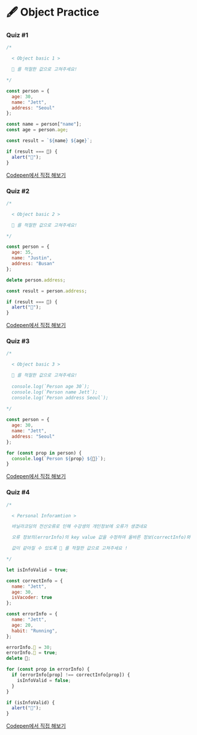 # 🖋  Object Practice

### Quiz #1

```javascript
/*

  < Object basic 1 >

  💬 를 적절한 값으로 고쳐주세요!

*/

const person = {
  age: 30,
  name: "Jett",
  address: "Seoul"
};

const name = person["name"];
const age = person.age;

const result = `${name} ${age}`;

if (result === 💬) {
  alert("🎉");
}
```

[Codepen에서 직접 해보기](https://codepen.io/vanillacoding/pen/gOGJjJz)



### Quiz #2

```javascript
/*

  < Object basic 2 >

  💬 를 적절한 값으로 고쳐주세요!

*/

const person = {
  age: 35,
  name: "Justin",
  address: "Busan"
};

delete person.address;

const result = person.address;

if (result === 💬) {
  alert("🎉");
}
```

[Codepen에서 직접 해보기](https://codepen.io/vanillacoding/pen/rNGgrEO)



### Quiz #3

```javascript
/*

  < Object basic 3 >

  💬 를 적절한 값으로 고쳐주세요!
	
  console.log(`Person age 30`);
  console.log(`Person name Jett`);
  console.log(`Person address Seoul`);
	
*/

const person = {
  age: 30,
  name: "Jett",
  address: "Seoul"
};

for (const prop in person) {
  console.log(`Person ${prop} ${💬}`);
}
```

[Codepen에서 직접 해보기](https://codepen.io/vanillacoding/pen/gOGJjNK)



### Quiz #4

```javascript
/*

  < Personal Inforamtion >

  바닐라코딩의 전산오류로 인해 수강생의 개인정보에 오류가 생겼네요

  오류 정보의(errorInfo)의 key value 값을 수정하여 올바른 정보(correctInfo)와 

  값이 같아질 수 있도록 💬 를 적절한 값으로 고쳐주세요 !

*/

let isInfoValid = true;

const correctInfo = {
  name: "Jett",
  age: 30,
  isVacoder: true
};

const errorInfo = {
  name: "Jett",
  age: 20,
  habit: "Running",
};

errorInfo.💬 = 30;
errorInfo.💬 = true;
delete 💬;

for (const prop in errorInfo) {
  if (errorInfo[prop] !== correctInfo[prop]) {
    isInfoValid = false;
  }
}

if (isInfoValid) {
  alert("🎉");
}
```

[Codepen에서 직접 해보기](https://codepen.io/vanillacoding/pen/eYGajqN)

